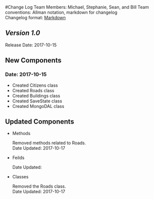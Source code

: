 #Change Log
Team Members: Michael, Stephanie, Sean, and Bill
Team conventions: Allman notation, markdown for changelog  
Changelog format: [Markdown](https://github.com/adam-p/markdown-here/wiki/Markdown-Cheatsheet) 

## *Version 1.0*

Release Date: 2017-10-15

## New Components

### Date: 2017-10-15
- Created Citizens class
- Created Roads class
- Created Buildings class
- Created SaveState class
- Created MongoDAL class

## Updated Components

- Methods

	Removed methods related to Roads.  
	Date Updated: 2017-10-17  
	
- Feilds

   Date Updated:  
   
- Classes

	Removed the Roads class.  
	Date Updated: 2017-10-17  
